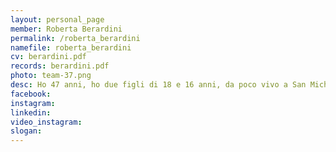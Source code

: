 ```yaml
---
layout: personal_page
member: Roberta Berardini
permalink: /roberta_berardini
namefile: roberta_berardini
cv: berardini.pdf
records: berardini.pdf
photo: team-37.png
desc: Ho 47 anni, ho due figli di 18 e 16 anni, da poco vivo a San Michele all’Adige, ma sono cresciuta a Canova di Gardolo e per vent’anni ho vissuto a Gardolo di Mezzo. Ho frequentato il liceo scientifico Da Vinci a Trento e poi l’università di Verona dove ho conseguito prima il diploma e poi la laurea in fisioterapia. Ho lavorato per alcuni anni in libera professione presso il Kinesi - centro di fisioterapia e di medicina dello sport e dal 2001 lavoro come fisioterapista per l’APSP Civica di Trento nella sede di Gardolo. Da oltre vent’anni mi occupo di persone anziane residenti in RSA e anche grazie a questa mia esperienza sono convinta che il benessere degli anziani sia una priorità fondamentale per costruire una società più inclusiva e attenta alle esigenze di tutti i suoi membri, anche dei più fragili. Si rende quindi necessario promuovere un invecchiamento sano favorendo la salute fisica, la socialità, ma anche un ambiente che garantisca comfort, sicurezza e dignità. Per raggiungere questi obiettivi credo sia essenziale potenziare la rete di assistenza domiciliare, renderla qualificata, capillare e accessibile e parimenti fare in modo che le RSA assicurino ambienti sempre più accoglienti e servizi socio-sanitari di alta qualità, in modo che anche le persone che non possono essere curate a casa ricevano l&#x27;assistenza necessaria in modo umano e dignitoso.
facebook: 
instagram: 
linkedin: 
video_instagram: 
slogan: 
---
```

